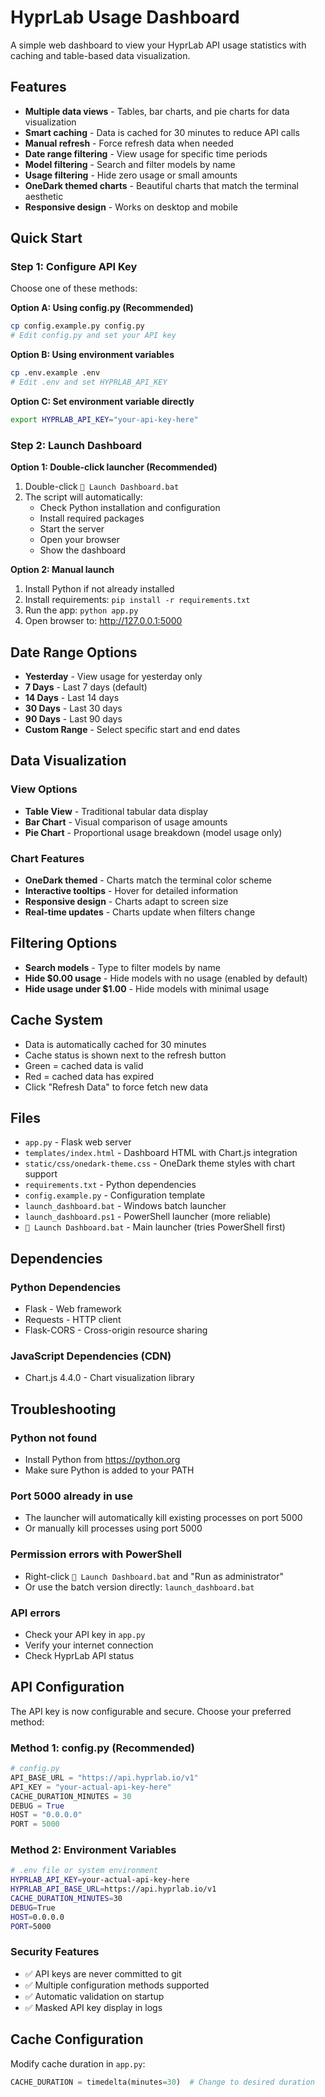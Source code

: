 # HyprLab Usage Dashboard

A simple web dashboard to view your HyprLab API usage statistics with caching and table-based data visualization.

## Features

- **Multiple data views** - Tables, bar charts, and pie charts for data visualization
- **Smart caching** - Data is cached for 30 minutes to reduce API calls
- **Manual refresh** - Force refresh data when needed
- **Date range filtering** - View usage for specific time periods
- **Model filtering** - Search and filter models by name
- **Usage filtering** - Hide zero usage or small amounts
- **OneDark themed charts** - Beautiful charts that match the terminal aesthetic
- **Responsive design** - Works on desktop and mobile

## Quick Start

### Step 1: Configure API Key
Choose one of these methods:

**Option A: Using config.py (Recommended)**
```bash
cp config.example.py config.py
# Edit config.py and set your API key
```

**Option B: Using environment variables**
```bash
cp .env.example .env
# Edit .env and set HYPRLAB_API_KEY
```

**Option C: Set environment variable directly**
```bash
export HYPRLAB_API_KEY="your-api-key-here"
```

### Step 2: Launch Dashboard

**Option 1: Double-click launcher (Recommended)**
1. Double-click `🚀 Launch Dashboard.bat`
2. The script will automatically:
   - Check Python installation and configuration
   - Install required packages
   - Start the server
   - Open your browser
   - Show the dashboard

**Option 2: Manual launch**
1. Install Python if not already installed
2. Install requirements: `pip install -r requirements.txt`
3. Run the app: `python app.py`
4. Open browser to: http://127.0.0.1:5000

## Date Range Options

- **Yesterday** - View usage for yesterday only
- **7 Days** - Last 7 days (default)
- **14 Days** - Last 14 days  
- **30 Days** - Last 30 days
- **90 Days** - Last 90 days
- **Custom Range** - Select specific start and end dates

## Data Visualization

### View Options
- **Table View** - Traditional tabular data display
- **Bar Chart** - Visual comparison of usage amounts
- **Pie Chart** - Proportional usage breakdown (model usage only)

### Chart Features
- **OneDark themed** - Charts match the terminal color scheme
- **Interactive tooltips** - Hover for detailed information
- **Responsive design** - Charts adapt to screen size
- **Real-time updates** - Charts update when filters change

## Filtering Options

- **Search models** - Type to filter models by name
- **Hide $0.00 usage** - Hide models with no usage (enabled by default)
- **Hide usage under $1.00** - Hide models with minimal usage

## Cache System

- Data is automatically cached for 30 minutes
- Cache status is shown next to the refresh button
- Green = cached data is valid
- Red = cached data has expired
- Click "Refresh Data" to force fetch new data

## Files

- `app.py` - Flask web server
- `templates/index.html` - Dashboard HTML with Chart.js integration
- `static/css/onedark-theme.css` - OneDark theme styles with chart support
- `requirements.txt` - Python dependencies
- `config.example.py` - Configuration template
- `launch_dashboard.bat` - Windows batch launcher
- `launch_dashboard.ps1` - PowerShell launcher (more reliable)
- `🚀 Launch Dashboard.bat` - Main launcher (tries PowerShell first)

## Dependencies

### Python Dependencies
- Flask - Web framework
- Requests - HTTP client
- Flask-CORS - Cross-origin resource sharing

### JavaScript Dependencies (CDN)
- Chart.js 4.4.0 - Chart visualization library

## Troubleshooting

### Python not found
- Install Python from https://python.org
- Make sure Python is added to your PATH

### Port 5000 already in use
- The launcher will automatically kill existing processes on port 5000
- Or manually kill processes using port 5000

### Permission errors with PowerShell
- Right-click `🚀 Launch Dashboard.bat` and "Run as administrator"
- Or use the batch version directly: `launch_dashboard.bat`

### API errors
- Check your API key in `app.py`
- Verify your internet connection
- Check HyprLab API status

## API Configuration

The API key is now configurable and secure. Choose your preferred method:

### Method 1: config.py (Recommended)
```python
# config.py
API_BASE_URL = "https://api.hyprlab.io/v1"
API_KEY = "your-actual-api-key-here"
CACHE_DURATION_MINUTES = 30
DEBUG = True
HOST = "0.0.0.0"
PORT = 5000
```

### Method 2: Environment Variables
```bash
# .env file or system environment
HYPRLAB_API_KEY=your-actual-api-key-here
HYPRLAB_API_BASE_URL=https://api.hyprlab.io/v1
CACHE_DURATION_MINUTES=30
DEBUG=True
HOST=0.0.0.0
PORT=5000
```

### Security Features
- ✅ API keys are never committed to git
- ✅ Multiple configuration methods supported
- ✅ Automatic validation on startup
- ✅ Masked API key display in logs

## Cache Configuration

Modify cache duration in `app.py`:

```python
CACHE_DURATION = timedelta(minutes=30)  # Change to desired duration
```